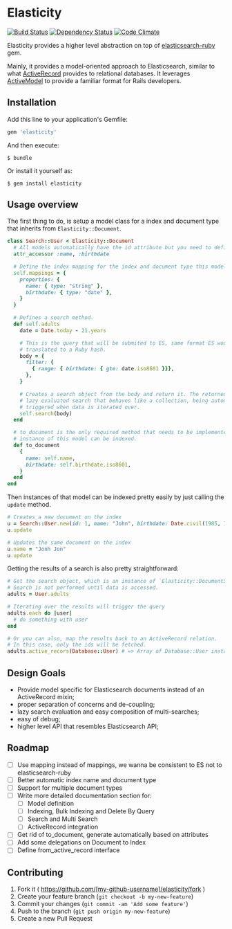 # Elasticity

[![Build Status](https://travis-ci.org/doximity/es-elasticity.svg)](https://travis-ci.org/doximity/es-elasticity) [![Dependency Status](https://gemnasium.com/doximity/es-elasticity.svg)](https://gemnasium.com/doximity/es-elasticity) [![Code Climate](https://codeclimate.com/github/doximity/es-elasticity/badges/gpa.svg)](https://codeclimate.com/github/doximity/es-elasticity)

Elasticity provides a higher level abstraction on top of [elasticsearch-ruby](https://github.com/elasticsearch/elasticsearch-ruby) gem.

Mainly, it provides a model-oriented approach to Elasticsearch, similar to what [ActiveRecord](https://github.com/rails/rails/tree/master/activerecord) provides to relational databases. It leverages [ActiveModel](https://github.com/rails/rails/tree/master/activemodel) to provide a familiar format for Rails developers.

## Installation

Add this line to your application's Gemfile:

```ruby
gem 'elasticity'
```

And then execute:

    $ bundle

Or install it yourself as:

    $ gem install elasticity

## Usage overview

The first thing to do, is setup a model class for a index and document type that inherits from `Elasticity::Document`.

```ruby
class Search::User < Elasticity::Document
  # All models automatically have the id attribute but you need to define the others.
  attr_accessor :name, :birthdate

  # Define the index mapping for the index and document type this model represents.
  self.mappings = {
    properties: {
      name: { type: "string" },
      birthdate: { type: "date" },
    }
  }

  # Defines a search method.
  def self.adults
    date = Date.today - 21.years

    # This is the query that will be submited to ES, same format ES would expect,
    # translated to a Ruby hash.
    body = {
      filter: {
        { range: { birthdate: { gte: date.iso8601 }}},
      },
    }

    # Creates a search object from the body and return it. The returned object is a
    # lazy evaluated search that behaves like a collection, being automatically
    # triggered when data is iterated over.
    self.search(body)
  end

  # to_document is the only required method that needs to be implemented so an
  # instance of this model can be indexed.
  def to_document
    {
      name: self.name,
      birthdate: self.birthdate.iso8601,
    }
  end
end
```

Then instances of that model can be indexed pretty easily by just calling the `update` method.

```ruby
# Creates a new document on the index
u = Search::User.new(id: 1, name: "John", birthdate: Date.civil(1985, 10, 31))
u.update

# Updates the same document on the index
u.name = "Jonh Jon"
u.update
```

Getting the results of a search is also pretty straightforward:

```ruby
# Get the search object, which is an instance of `Elasticity::DocumentSearchProxy`.
# Search is not performed until data is accessed.
adults = User.adults

# Iterating over the results will trigger the query
adults.each do |user|
  # do something with user
end

# Or you can also, map the results back to an ActiveRecord relation.
# In this case, only the ids will be fetched.
adults.active_recors(Database::User) # => Array of Database::User instances
```

## Design Goals

- Provide model specific for Elasticsearch documents instead of an ActiveRecord mixin;
- proper separation of concerns and de-coupling;
- lazy search evaluation and easy composition of multi-searches;
- easy of debug;
- higher level API that resembles Elasticsearch API;

## Roadmap

- [ ] Use mapping instead of mappings, we wanna be consistent to ES not to elasticsearch-ruby
- [ ] Better automatic index name and document type
- [ ] Support for multiple document types
- [ ] Write more detailed documentation section for:
  - [ ] Model definition
  - [ ] Indexing, Bulk Indexing and Delete By Query
  - [ ] Search and Multi Search
  - [ ] ActiveRecord integration
- [ ] Get rid of to_document, generate automatically based on attributes
- [ ] Add some delegations on Document to Index
- [ ] Define from_active_record interface

## Contributing

1. Fork it ( https://github.com/[my-github-username]/elasticity/fork )
2. Create your feature branch (`git checkout -b my-new-feature`)
3. Commit your changes (`git commit -am 'Add some feature'`)
4. Push to the branch (`git push origin my-new-feature`)
5. Create a new Pull Request
